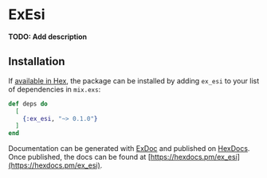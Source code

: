 # ExEsi

**TODO: Add description**

## Installation

If [available in Hex](https://hex.pm/docs/publish), the package can be installed
by adding `ex_esi` to your list of dependencies in `mix.exs`:

```elixir
def deps do
  [
    {:ex_esi, "~> 0.1.0"}
  ]
end
```

Documentation can be generated with [ExDoc](https://github.com/elixir-lang/ex_doc)
and published on [HexDocs](https://hexdocs.pm). Once published, the docs can
be found at [https://hexdocs.pm/ex_esi](https://hexdocs.pm/ex_esi).

